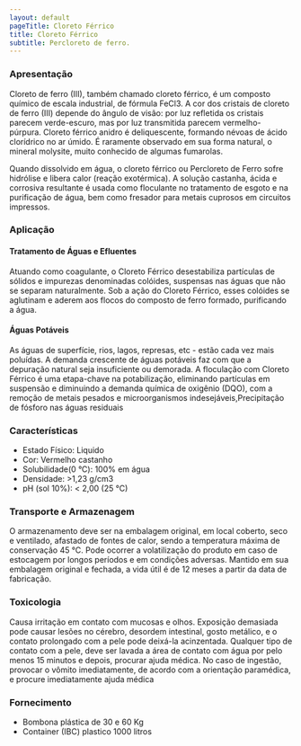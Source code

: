 ```yaml
---
layout: default
pageTitle: Cloreto Férrico
title: Cloreto Férrico
subtitle: Percloreto de ferro.
---
```


### Apresentação
Cloreto de ferro (III), também chamado cloreto férrico, é um composto químico de escala industrial, de fórmula FeCl3. A cor dos cristais de cloreto de ferro (III) depende do ângulo de visão: por luz refletida os cristais parecem verde-escuro, mas por luz transmitida parecem vermelho-púrpura. Cloreto férrico anidro é deliquescente, formando névoas de ácido clorídrico no ar úmido. É raramente observado em sua forma natural, o mineral molysite, muito conhecido de algumas fumarolas.

Quando dissolvido em água, o cloreto férrico ou Percloreto de Ferro sofre hidrólise e libera calor (reação exotérmica). A solução castanha, ácida e corrosiva resultante é usada como floculante no tratamento de esgoto e na purificação de água, bem como fresador para metais cuprosos em circuitos impressos. 

### Aplicação

#### Tratamento de Águas e Efluentes

Atuando como coagulante, o Cloreto Férrico desestabiliza partículas de sólidos e impurezas denominadas colóides, suspensas nas águas que não se separam naturalmente. Sob a ação do Cloreto Férrico, esses colóides se aglutinam e aderem aos flocos do composto de ferro formado, purificando a água.

#### Águas Potáveis

As águas de superfície, rios, lagos, represas, etc - estão cada vez mais poluídas. A demanda crescente de águas potáveis faz com que a depuração natural seja insuficiente ou demorada. A floculação com Cloreto Férrico é uma etapa-chave na potabilização, eliminando partículas em suspensão e diminuindo a demanda química de oxigênio (DQO), com a remoção de metais pesados e microorganismos indesejáveis,Precipitação de fósforo nas águas residuais

### Características

- Estado Físico: Liquido 
- Cor: Vermelho castanho
- Solubilidade(0 °C): 100% em água
- Densidade: >1,23 g/cm3
- pH (sol 10%): < 2,00 (25 °C)


### Transporte e Armazenagem
O armazenamento deve ser na embalagem original, em local coberto, seco e ventilado, afastado    de fontes de calor, sendo a temperatura máxima de conservação 45 °C. 
Pode ocorrer a volatilização do produto em caso de estocagem por longos períodos e em condições adversas.
Mantido em sua embalagem original e fechada, a vida útil é de 12 meses a partir da data de  fabricação.

### Toxicologia
Causa irritação em contato com mucosas e olhos. Exposição demasiada pode causar lesões no cérebro, desordem intestinal, gosto metálico, e o contato prolongado com a pele pode deixá-la acinzentada. Qualquer tipo de contato com a pele, deve ser lavada a área de contato com água por pelo menos 15 minutos e depois, procurar ajuda médica. No caso de ingestão, provocar o vômito imediatamente, de acordo com a orientação paramédica, e procure imediatamente ajuda médica

### Fornecimento

- Bombona plástica de 30 e 60 Kg
- Container (IBC) plastico 1000 litros 


